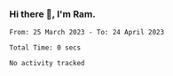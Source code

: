 ### Hi there 👋, I'm Ram.

<!--START_SECTION:waka-->

```text
From: 25 March 2023 - To: 24 April 2023

Total Time: 0 secs

No activity tracked
```

<!--END_SECTION:waka-->
